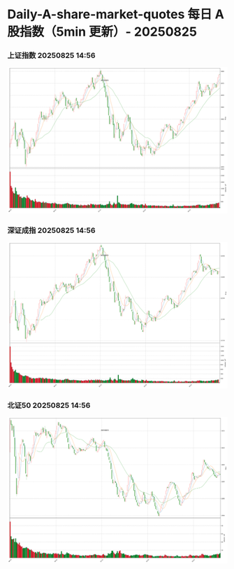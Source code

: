 
# Daily-A-share-market-quotes 每日 A 股指数（5min 更新）- 20250825

### 上证指数 20250825 14:56
![](./fig/2025/8/20250825-sh000001.png)

### 深证成指 20250825 14:56
![](./fig/2025/8/20250825-sz399001.png)

### 北证50 20250825 14:56
![](./fig/2025/8/20250825-bj899050.png)
